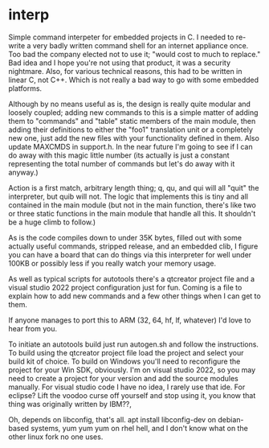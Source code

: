 # interp
Simple command interpeter for embedded projects in C. I needed to re-write a very badly written command shell for an internet appliance once. Too bad the company elected not to use it; "would cost to much to replace." Bad idea and I hope you're not using that product, it was a security nightmare. Also, for various technical reasons, this had to be written in linear C, not C++. Which is not really a bad way to go with some embedded platforms.

Although by no means useful as is, the design is really quite modular and loosely coupled; adding new commands to this is a simple matter of adding them to "commands" and "table" static members of the main module, then adding their definitions to either the "foo1" translation unit or a completely new one, just add the new files with your functionality defined in them. Also update MAXCMDS in support.h. In the near future I'm going to see if I can do away with this magic little number (its actually is just a constant representing the total number of commands but let's do away with it anyway.)

Action is a first match, arbitrary length thing; q, qu, and qui will all "quit" the interpreter, but quib will not. The logic that implements this is tiny and all contained in the main module (but not in the main function, there's like two or three static functions in the main module that handle all this. It shouldn't be a huge climb to follow.)

As is the code compiles down to under 35K bytes, filled out with some actually useful commands, stripped release, and an embedded clib, I figure you can have a board that can do things via this interpreter for well under 100KB or possibly less if you really watch your memory usage.

As well as typical scripts for autotools there's a qtcreator project file and a visual studio 2022 project configuration just for fun.
Coming is a file to explain how to add new commands and a few other things when I can get to them.

If anyone manages to port this to ARM (32, 64, hf, lf, whatever) I'd love to hear from you.

To initiate an autotools build just run autogen.sh and follow the instructions. To build using the qtcreator project file load the project and select your build kit of choice. To build on Windows you'll need to reconfigure the project for your Win SDK, obviously. I'm on visual studio 2022, so you may need to create a project for your version and add the source modules manually. For visual studio code I have no idea, I rarely use that ide. For eclipse? Lift the voodoo curse off yourself and stop using it, you know that thing was originally written by IBM??,

Oh, depends on libconfig, that's all. apt install libconfig-dev on debian-based systems, yum yum yum on rhel hell, and I don't know what on the other linux fork no one uses. 

